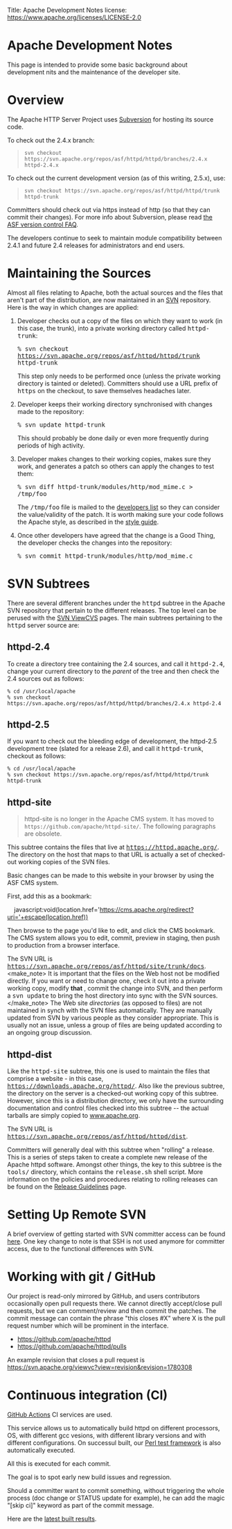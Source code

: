 Title: Apache Development Notes
license: https://www.apache.org/licenses/LICENSE-2.0

# Apache Development Notes

This page is intended to provide some basic background about development
nits and the maintenance of the developer site.

# Overview #

The Apache HTTP Server Project uses
[Subversion](https://subversion.apache.org/) for hosting its source code.

To check out the 2.4.x branch:

> `
svn checkout https://svn.apache.org/repos/asf/httpd/httpd/branches/2.4.x
httpd-2.4.x
` 

To check out the current development version (as of this writing, 2.5.x),
use:

> `
svn checkout https://svn.apache.org/repos/asf/httpd/httpd/trunk httpd-trunk
` 

Committers should check out via https instead of http (so that they can
commit their changes). For more info about Subversion, please read [the ASF
version control FAQ](https://www.apache.org/dev/version-control.html).

The developers continue to seek to maintain module compatibility between
2.4.1 and future 2.4 releases for administrators and end users.

# Maintaining the Sources #

Almost all files relating to Apache, both the actual sources and the files
that aren't part of the distribution, are now maintained in an
[SVN](https://subversion.apache.org/) repository. Here is the way in which
changes are applied:

1. Developer checks out a copy of the files on which they want to work (in
   this case, the trunk), into a private working directory
   called <samp>httpd-trunk</samp>:

   <samp>% svn checkout https://svn.apache.org/repos/asf/httpd/httpd/trunk
   httpd-trunk</samp>

   This step only needs to be performed once (unless the private working
   directory is tainted or deleted). Committers should use a URL prefix
   of <samp>https</samp> on the checkout, to save themselves headaches later.

1. Developer keeps their working directory synchronised with changes made to
   the repository:

   <samp>% svn update httpd-trunk</samp>

   This should probably be done daily or even more frequently during periods
   of high activity.

1. Developer makes changes to their working copies, makes sure they work, and
   generates a patch so others can apply the changes to test them:

   <samp>% svn diff httpd-trunk/modules/http/mod_mime.c &gt;
   /tmp/foo</samp>

   The <samp>/tmp/foo</samp> file is mailed to the [developers
   list](https://httpd.apache.org/lists.html#http-dev) so they can consider the
   value/validity of the patch. It is worth making sure your code follows the
   Apache style, as described in the [style guide](styleguide.html).

1. Once other developers have agreed that the change is a Good Thing, the
   developer checks the changes into the repository:

   <samp>% svn commit httpd-trunk/modules/http/mod_mime.c</samp>

# SVN Subtrees #

There are several different branches under the <samp>httpd</samp> subtree in
the Apache SVN repository that pertain to the different releases. The top
level can be perused with the [SVN
ViewCVS](https://svn.apache.org/viewcvs.cgi/) pages. The main subtrees
pertaining to the <samp>httpd</samp> server source are:

## httpd-2.4 ##

To create a directory tree containing the 2.4 sources, and call
it <samp>httpd-2.4</samp>, change your current directory to the *parent* of
the tree and then check the 2.4 sources out as follows:

    % cd /usr/local/apache
    % svn checkout https://svn.apache.org/repos/asf/httpd/httpd/branches/2.4.x httpd-2.4

## httpd-2.5 ##

If you want to check out the bleeding edge of development, the httpd-2.5
development tree (slated for a release 2.6), and call
it <samp>httpd-trunk</samp>, checkout as follows:

    % cd /usr/local/apache
    % svn checkout https://svn.apache.org/repos/asf/httpd/httpd/trunk httpd-trunk

## httpd-site ##

> httpd-site is no longer in the Apache CMS system. It has moved to `https://github.com/apache/httpd-site/`.
> The following paragraphs are obsolete.

This subtree contains the files that live
at <samp>https://httpd.apache.org/</samp>. The directory on the host that
maps to that URL is actually a set of checked-out working copies of the SVN
files.

Basic changes can be made to this website in your browser by using the ASF CMS system. 

First, add this as a bookmark: 

&nbsp; &nbsp; javascript:void(location.href='https://cms.apache.org/redirect?uri='+escape(location.href))

Then browse to the page you'd like to edit, and  click the CMS bookmark.
The CMS system allows you to edit, commit, preview in staging, then push to production from a browser interface.  


The SVN URL
is <samp>https://svn.apache.org/repos/asf/httpd/site/trunk/docs</samp>.
<make_note> It is important that the files on the Web host not be modified
directly. If you want or need to change one, check it out into a private
working copy, modify **that** , commit the change into SVN, and then
perform a <samp>svn update</samp> to bring the host directory into sync with
the SVN sources.</make_note>
The Web site *directories* (as opposed to files) are not maintained in
synch with the SVN files automatically. They are manually updated from SVN
by various people as they consider appropriate. This is usually not an
issue, unless a group of files are being updated according to an ongoing
group discussion.

## httpd-dist ##

Like the <samp>httpd-site</samp> subtree, this one is used to maintain the
files that comprise a website - in this
case, <samp>https://downloads.apache.org/httpd/</samp>. Also like the previous
subtree, the directory on the server is a checked-out working copy of this
subtree. However, since this is a distribution directory, we only have the
surrounding documentation and control files checked into this subtree --
the actual tarballs are simply copied to www.apache.org.

The SVN URL
is <samp>https://svn.apache.org/repos/asf/httpd/httpd/dist</samp>.

Committers will generally deal with this subtree when "rolling" a release.
This is a series of steps taken to create a complete new release of the
Apache httpd software. Amongst other things, the key to this subtree is
the <samp>tools/</samp> directory, which contains
the <samp>release.sh</samp> shell script. More information on the policies
and procedures relating to rolling releases can be found on the [Release
Guidelines](release.html) page.

# Setting Up Remote SVN #

A brief overview of getting started with SVN committer access can be found
[here](https://www.apache.org/dev/version-control.html#https-svn). One key
change to note is that SSH is not used anymore for committer access, due to
the functional differences with SVN.

# Working with git / GitHub #

Our project is read-only mirrored by GitHub, and users contributors
occasionally open pull requests there.  We cannot directly accept/close
pull requests, but we can comment/review and then commit the patches. The
commit message can contain the phrase "this closes #X" where X is the 
pull request number which will be prominent in the interface.

  - <https://github.com/apache/httpd>
  - <https://github.com/apache/httpd/pulls>

An example revision that closes a pull request is <https://svn.apache.org/viewvc?view=revision&revision=1780308>

# Continuous integration (CI) #

[GitHub Actions](https://github.com/apache/httpd/actions) CI services are used.

This service allows us to automatically build httpd on different processors, OS,
with different gcc vesions, with different library versions and with different
configurations.
On successul built, our [Perl test framework](https://svn.apache.org/viewvc/httpd/test/framework/trunk/)
is also automatically executed.

All this is executed for each commit.

The goal is to spot early new build issues and regression.

Should a committer want to commit something, without triggering the whole process
(doc change or STATUS update for example), he can add the magic "[skip ci]"
keyword as part of the commit message.


Here are the [latest built results](https://github.com/apache/httpd/actions).
